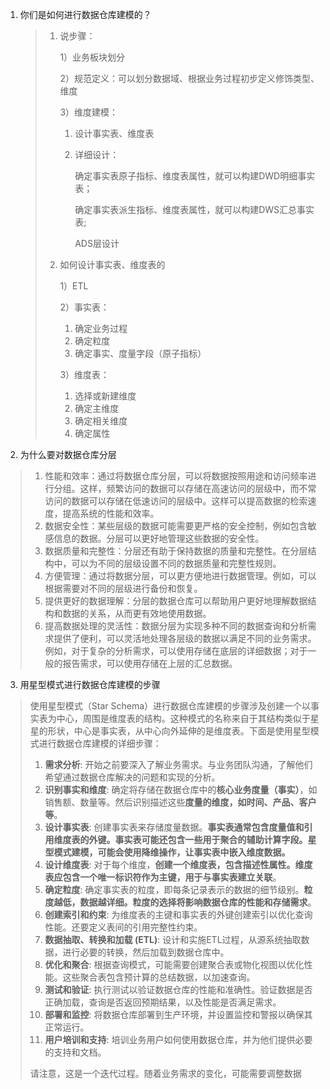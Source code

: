 1. 你们是如何进行数据仓库建模的？

   > 1. 说步骤：
   >
   >    1）业务板块划分
   >
   >    2）规范定义：可以划分数据域、根据业务过程初步定义修饰类型、维度
   >
   >    3）维度建模：
   >
   >    1. 设计事实表、维度表
   >
   >    2. 详细设计：
   >
   >       确定事实表原子指标、维度表属性，就可以构建DWD明细事实表；
   >
   >       确定事实表派生指标、维度表属性，就可以构建DWS汇总事实表;
   >       
   >       ADS层设计
   >
   > 2. 如何设计事实表、维度表的
   >
   >    1）ETL
   >
   >    2）事实表：
   >    
   >    1. 确定业务过程
   >    2. 确定粒度
   >    4. 确定事实、度量字段（原子指标）
   >    
   >    3）维度表：
   >    
   >    1. 选择或新建维度
   >    2. 确定主维度
   >    3. 确定相关维度
   >    4. 确定属性

2. 为什么要对数据仓库分层

> 1. 性能和效率：通过将数据仓库分层，可以将数据按照用途和访问频率进行分组。这样，频繁访问的数据可以存储在高速访问的层级中，而不常访问的数据可以存储在低速访问的层级中。这样可以提高数据的检索速度，提高系统的性能和效率。
> 2. 数据安全性：某些层级的数据可能需要更严格的安全控制，例如包含敏感信息的数据。分层可以更好地管理这些数据的安全性。
> 3. 数据质量和完整性：分层还有助于保持数据的质量和完整性。在分层结构中，可以为不同的层级设置不同的数据质量和完整性规则。
> 4. 方便管理：通过将数据分层，可以更方便地进行数据管理。例如，可以根据需要对不同的层级进行备份和恢复。
> 5. 提供更好的数据理解：分层的数据仓库可以帮助用户更好地理解数据结构和数据的关系，从而更有效地使用数据。
> 6. 提高数据处理的灵活性：数据分层为实现多种不同的数据查询和分析需求提供了便利，可以灵活地处理各层级的数据以满足不同的业务需求。例如，对于复杂的分析需求，可以使用存储在底层的详细数据；对于一般的报告需求，可以使用存储在上层的汇总数据。

3. 用星型模式进行数据仓库建模的步骤

> 使用星型模式（Star Schema）进行数据仓库建模的步骤涉及创建一个以事实表为中心，周围是维度表的结构。这种模式的名称来自于其结构类似于星星的形状，中心是事实表，从中心向外延伸的是维度表。下面是使用星型模式进行数据仓库建模的详细步骤：
>
> 1. **需求分析**: 开始之前要深入了解业务需求。与业务团队沟通，了解他们希望通过数据仓库解决的问题和实现的分析。
> 2. **识别事实和维度**: 确定将存储在数据仓库中的**核心业务度量（事实）**，如销售额、数量等。然后识别描述这些**度量的维度，如时间、产品、客户等**。
> 3. **设计事实表**: 创建事实表来存储度量数据。**事实表通常包含度量值和引用维度表的外键。事实表可能还包含一些用于聚合的辅助计算字段。星型模式建模，可能会使用降维操作，让事实表中嵌入维度数据。**
> 4. **设计维度表**: 对于每个维度，**创建一个维度表，包含描述性属性。维度表应包含一个唯一标识符作为主键，用于与事实表建立关联**。
> 5. **确定粒度**: 确定事实表的粒度，即每条记录表示的数据的细节级别。**粒度越低，数据越详细。粒度的选择将影响数据仓库的性能和存储需求**。
> 6. **创建索引和约束**: 为维度表的主键和事实表的外键创建索引以优化查询性能。还要定义表间的引用完整性约束。
> 7. **数据抽取、转换和加载 (ETL)**: 设计和实施ETL过程，从源系统抽取数据，进行必要的转换，然后加载到数据仓库中。
> 8. **优化和聚合**: 根据查询模式，可能需要创建聚合表或物化视图以优化性能。这些聚合表包含预计算的总结数据，以加速查询。
> 9. **测试和验证**: 执行测试以验证数据仓库的性能和准确性。验证数据是否正确加载，查询是否返回预期结果，以及性能是否满足需求。
> 10. **部署和监控**: 将数据仓库部署到生产环境，并设置监控和警报以确保其正常运行。
> 11. **用户培训和支持**: 培训业务用户如何使用数据仓库，并为他们提供必要的支持和文档。
>
> 请注意，这是一个迭代过程。随着业务需求的变化，可能需要调整数据